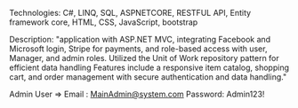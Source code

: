 Technologies: C#, LINQ, SQL, ASPNETCORE, RESTFUL API, Entity framework core, HTML, CSS, JavaScript, bootstrap

Description: "application with ASP.NET MVC, integrating Facebook and Microsoft login, Stripe for payments, and role-based access with user, Manager, and admin roles.
              Utilized the Unit of Work repository pattern for efficient data handling Features include a responsive item catalog,
              shopping cart, and order management with secure authentication and data handling."

Admin User => Email : MainAdmin@system.com
              Password: Admin123!
 
